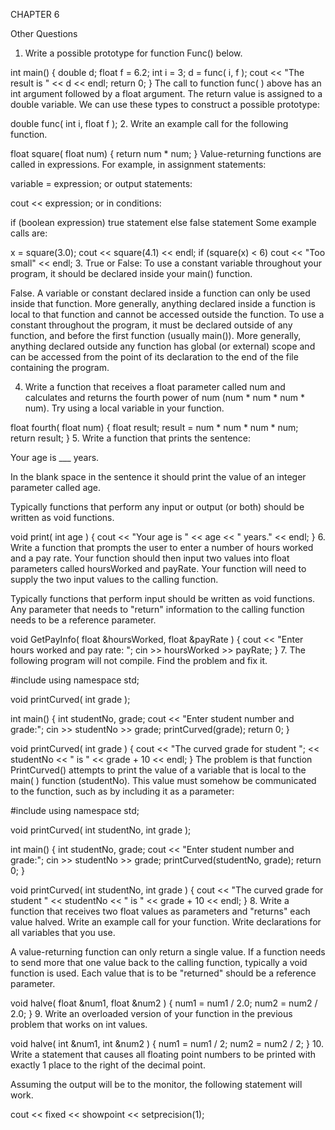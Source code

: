 CHAPTER 6

Other Questions

1. Write a possible prototype for function Func() below.

int main()
{
   double d;
   float f = 6.2;
   int i = 3;
   d = func( i, f );
   cout << "The result is " << d << endl;
   return 0;
}
The call to function func( ) above has an int argument followed by a float argument. The return value is assigned to a double variable. We can use these types to construct a possible prototype:

double func( int i, float f );
2. Write an example call for the following function.

float square( float num)
{
   return num * num;
}
Value-returning functions are called in expressions. For example, in assignment statements:

variable = expression; 
or output statements:

cout << expression; 
or in conditions:

if (boolean expression) 
   true statement 
else 
   false statement 
Some example calls are:

x = square(3.0);
cout << square(4.1) << endl;
if (square(x) < 6)
   cout << "Too small" << endl;
3. True or False: To use a constant variable throughout your program, it should be declared inside your main() function.

False. A variable or constant declared inside a function can only be used inside that function. More generally, anything declared inside a function is local to that function and cannot be accessed outside the function. To use a constant throughout the program, it must be declared outside of any function, and before the first function (usually main()). More generally, anything declared outside any function has global (or external) scope and can be accessed from the point of its declaration to the end of the file containing the program.

4. Write a function that receives a float parameter called num and calculates and returns the fourth power of num (num * num * num * num). Try using a local variable in your function.

float fourth( float num)
{
   float result;
   result = num * num * num * num;
   return result;
}
5. Write a function that prints the sentence:

Your age is ___ years.

In the blank space in the sentence it should print the value of an integer parameter called age.

Typically functions that perform any input or output (or both) should be written as void functions.

void print( int age )
{
   cout << "Your age is " << age << " years." << endl;
}
6. Write a function that prompts the user to enter a number of hours worked and a pay rate. Your function should then input two values into float parameters called hoursWorked and payRate. Your function will need to supply the two input values to the calling function.

Typically functions that perform input should be written as void functions. Any parameter that needs to "return" information to the calling function needs to be a reference parameter.

void GetPayInfo( float &hoursWorked, float &payRate )
{
   cout << "Enter hours worked and pay rate: ";
   cin >> hoursWorked >> payRate;
}
7. The following program will not compile. Find the problem and fix it.

#include <iostream>
using namespace std;

void printCurved( int grade );

int main()
{
   int studentNo, grade;
   cout << "Enter student number and grade:";
   cin >> studentNo >> grade;
   printCurved(grade);
   return 0;
}

void printCurved( int grade )
{
   cout << "The curved grade for student ";
        << studentNo << " is " 
        << grade + 10 << endl;
}
The problem is that function PrintCurved() attempts to print the value of a variable that is local to the main( ) function (studentNo). This value must somehow be communicated to the function, such as by including it as a parameter:

#include <iostream>
using namespace std;

void printCurved( int studentNo, int grade );

int main()
{
   int studentNo, grade;
   cout << "Enter student number and grade:";
   cin >> studentNo >> grade;
   printCurved(studentNo, grade);
   return 0;
}

void printCurved( int studentNo, int grade )
{
   cout << "The curved grade for student "
        << studentNo << " is " 
        << grade + 10 << endl;
}
8. Write a function that receives two float values as parameters and "returns" each value halved. Write an example call for your function. Write declarations for all variables that you use.

A value-returning function can only return a single value. If a function needs to send more that one value back to the calling function, typically a void function is used. Each value that is to be "returned" should be a reference parameter.

void halve( float &num1, float &num2 )
{
   num1 = num1 / 2.0;
   num2 = num2 / 2.0;
}
9. Write an overloaded version of your function in the previous problem that works on int values.

void halve( int &num1, int &num2 )
{
   num1 = num1 / 2;
   num2 = num2 / 2;
}
10. Write a statement that causes all floating point numbers to be printed with exactly 1 place to the right of the decimal point.

Assuming the output will be to the monitor, the following statement will work.

cout << fixed << showpoint
     << setprecision(1);

